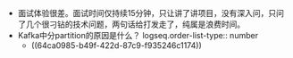 - 面试体验很差。面试时间仅持续15分钟，只让讲了讲项目，没有深入问，只问了几个很刁钻的技术问题，两句话给打发走了，纯属是浪费时间。
- Kafka中分partition的原因是什么？
  logseq.order-list-type:: number
	- ((64ca0985-b49f-422d-87c9-f935246c1174))